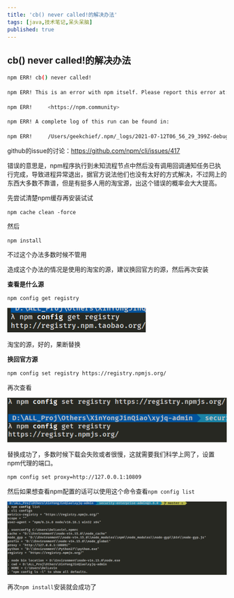 ```yaml
---
title: 'cb() never called!的解决办法'
tags: [java,技术笔记,呆头呆脑]
published: true
---
```


##  cb() never called!的解决办法

```bash
npm ERR! cb() never called!

npm ERR! This is an error with npm itself. Please report this error at:

npm ERR!     <https://npm.community>

npm ERR! A complete log of this run can be found in:

npm ERR!     /Users/geekchief/.npm/_logs/2021-07-12T06_56_29_399Z-debug.log
```

github的issue的讨论：https://github.com/npm/cli/issues/417

错误的意思是，npm程序执行到未知流程节点中然后没有调用回调通知任务已执行完成，导致进程异常退出，据官方说法他们也没有太好的方式解决，不过网上的东西大多数不靠谱，但是有挺多人用的淘宝源，出这个错误的概率会大大提高。



先尝试清楚npm缓存再安装试试

`npm cache clean -force`

然后

`npm install`

不过这个办法多数时候不管用

造成这个办法的情况是使用的淘宝的源，建议换回官方的源，然后再次安装

**查看是什么源**

```bash
npm config get registry
```

![image-20230424230230225](./assets/cbnevercalled的解决办法/image-20230424230230225.png)

淘宝的源，好的，果断替换

**换回官方源**

```bash
npm config set registry https://registry.npmjs.org/
```

再次查看

![image-20230424230350141](./assets/cbnevercalled的解决办法/image-20230424230350141.png)

替换成功了，多数时候下载会失败或者很慢，这就需要我们科学上网了，设置npm代理的端口。

```bash
npm config set proxy=http://127.0.0.1:10809
```

然后如果想查看npm配置的话可以使用这个命令查看`npm config list`

![image-20230424230648198](./assets/cbnevercalled的解决办法/image-20230424230648198.png)

再次`npm install`安装就会成功了



